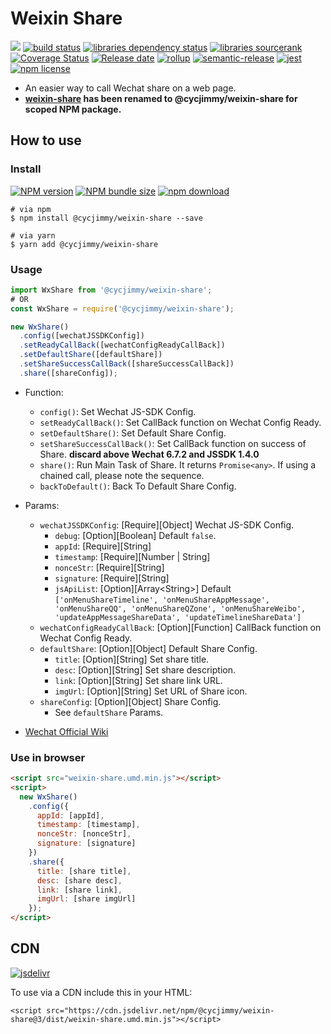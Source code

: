 # Weixin Share
![][workflows-badge-image]
[![build status][travis-image]][travis-url]
[![libraries dependency status][libraries-status-image]][libraries-status-url]
[![libraries sourcerank][libraries-sourcerank-image]][libraries-sourcerank-url]
[![Coverage Status][coverage-image]][coverage-url]
[![Release date][release-date-image]][release-url]
[![rollup][rollup-image]][rollup-url]
[![semantic-release][semantic-image]][semantic-url]
[![jest][jest-image]][jest-url]
[![npm license][license-image]][download-url]

* An easier way to call Wechat share on a web page.
* **[weixin-share](https://github.com/cycdpo/weixin-share) has been renamed to @cycjimmy/weixin-share for scoped NPM package.**

## How to use
### Install
[![NPM version][npm-image]][npm-url]
[![NPM bundle size][npm-bundle-size-image]][npm-url]
[![npm download][download-image]][download-url]

```shell
# via npm
$ npm install @cycjimmy/weixin-share --save

# via yarn
$ yarn add @cycjimmy/weixin-share
```

### Usage
```javascript
import WxShare from '@cycjimmy/weixin-share';
# OR
const WxShare = require('@cycjimmy/weixin-share');
```

```javascript
new WxShare()
  .config([wechatJSSDKConfig])
  .setReadyCallBack([wechatConfigReadyCallBack])
  .setDefaultShare([defaultShare])
  .setShareSuccessCallBack([shareSuccessCallBack])
  .share([shareConfig]);
```

* Function:
  * `config()`: Set Wechat JS-SDK Config.
  * `setReadyCallBack()`: Set CallBack function on Wechat Config Ready.
  * `setDefaultShare()`: Set Default Share Config.
  * `setShareSuccessCallBack()`: Set CallBack function on success of Share. **discard above Wechat 6.7.2 and JSSDK 1.4.0**
  * `share()`: Run Main Task of Share. It returns `Promise<any>`. If using a chained call, please note the sequence.
  * `backToDefault()`: Back To Default Share Config.

* Params:
  * `wechatJSSDKConfig`: [Require][Object] Wechat JS-SDK Config.
    * `debug`: [Option][Boolean] Default `false`.
    * `appId`: [Require][String]
    * `timestamp`: [Require][Number | String]
    * `nonceStr`: [Require][String]
    * `signature`: [Require][String]
    * `jsApiList`:  [Option][Array\<String\>] Default `['onMenuShareTimeline', 'onMenuShareAppMessage', 'onMenuShareQQ', 'onMenuShareQZone', 'onMenuShareWeibo', 'updateAppMessageShareData', 'updateTimelineShareData']`
  * `wechatConfigReadyCallBack`: [Option][Function] CallBack function on Wechat Config Ready.
  * `defaultShare`: [Option][Object] Default Share Config.
    * `title`: [Option][String] Set share title.
    * `desc`: [Option][String] Set share description.
    * `link`: [Option][String] Set share link URL.
    * `imgUrl`: [Option][String] Set URL of Share icon.
  * `shareConfig`: [Option][Object] Share Config.
    * See `defaultShare` Params.

* [Wechat Official Wiki](https://mp.weixin.qq.com/wiki)

### Use in browser
```html
<script src="weixin-share.umd.min.js"></script>
<script>
  new WxShare()
    .config({
      appId: [appId],
      timestamp: [timestamp],
      nonceStr: [nonceStr],
      signature: [signature]
    })
    .share({
      title: [share title],
      desc: [share desc],
      link: [share link],
      imgUrl: [share imgUrl]
    });
</script>
```

## CDN
[![jsdelivr][jsdelivr-image]][jsdelivr-url]

To use via a CDN include this in your HTML:
```text
<script src="https://cdn.jsdelivr.net/npm/@cycjimmy/weixin-share@3/dist/weixin-share.umd.min.js"></script>
```

<!-- Links: -->
[npm-image]: https://img.shields.io/npm/v/@cycjimmy/weixin-share
[npm-url]: https://npmjs.org/package/@cycjimmy/weixin-share
[npm-bundle-size-image]: https://img.shields.io/bundlephobia/min/@cycjimmy/weixin-share

[download-image]: https://img.shields.io/npm/dt/@cycjimmy/weixin-share
[download-url]: https://npmjs.org/package/@cycjimmy/weixin-share

[jsdelivr-image]: https://img.shields.io/jsdelivr/npm/hy/@cycjimmy/weixin-share
[jsdelivr-url]: https://www.jsdelivr.com/package/npm/@cycjimmy/weixin-share

[workflows-badge-image]: https://github.com/cycjimmy/weixin-share/workflows/Test%20CI/badge.svg
[travis-image]: https://img.shields.io/travis/cycjimmy/weixin-share
[travis-url]: https://travis-ci.org/cycjimmy/weixin-share

[libraries-status-image]: https://img.shields.io/librariesio/release/npm/@cycjimmy/weixin-share
[libraries-sourcerank-image]: https://img.shields.io/librariesio/sourcerank/npm/@cycjimmy/weixin-share
[libraries-status-url]: https://libraries.io/github/cycjimmy/weixin-share
[libraries-sourcerank-url]: https://libraries.io/npm/@cycjimmy%2Fweixin-share

[coverage-image]: https://img.shields.io/coveralls/github/cycjimmy/weixin-share
[coverage-url]: https://coveralls.io/github/cycjimmy/weixin-share

[release-date-image]: https://img.shields.io/github/release-date/cycjimmy/weixin-share
[release-url]: https://github.com/cycjimmy/weixin-share/releases

[rollup-image]: https://img.shields.io/github/package-json/dependency-version/cycjimmy/weixin-share/dev/rollup
[rollup-url]: https://github.com/rollup/rollup

[semantic-image]: https://img.shields.io/badge/%20%20%F0%9F%93%A6%F0%9F%9A%80-semantic--release-e10079.svg
[semantic-url]: https://github.com/semantic-release/semantic-release

[jest-image]: https://img.shields.io/badge/tested_with-jest-99424f.svg
[jest-url]: https://github.com/facebook/jest

[license-image]: https://img.shields.io/npm/l/@cycjimmy/weixin-share

